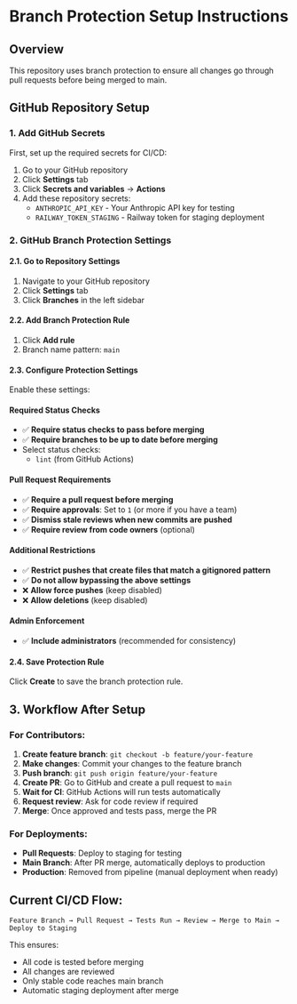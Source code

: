 # Branch Protection Setup Instructions

## Overview
This repository uses branch protection to ensure all changes go through pull requests before being merged to main.

## GitHub Repository Setup

### 1. Add GitHub Secrets
First, set up the required secrets for CI/CD:

1. Go to your GitHub repository
2. Click **Settings** tab
3. Click **Secrets and variables** → **Actions**
4. Add these repository secrets:
   - `ANTHROPIC_API_KEY` - Your Anthropic API key for testing
   - `RAILWAY_TOKEN_STAGING` - Railway token for staging deployment

### 2. GitHub Branch Protection Settings

#### 2.1. Go to Repository Settings
1. Navigate to your GitHub repository
2. Click **Settings** tab
3. Click **Branches** in the left sidebar

#### 2.2. Add Branch Protection Rule
1. Click **Add rule**
2. Branch name pattern: `main`

#### 2.3. Configure Protection Settings
Enable these settings:

#### Required Status Checks
- ✅ **Require status checks to pass before merging**
- ✅ **Require branches to be up to date before merging**
- Select status checks:
  - `lint` (from GitHub Actions)

#### Pull Request Requirements
- ✅ **Require a pull request before merging**
- ✅ **Require approvals**: Set to `1` (or more if you have a team)
- ✅ **Dismiss stale reviews when new commits are pushed**
- ✅ **Require review from code owners** (optional)

#### Additional Restrictions
- ✅ **Restrict pushes that create files that match a gitignored pattern**
- ✅ **Do not allow bypassing the above settings**
- ❌ **Allow force pushes** (keep disabled)
- ❌ **Allow deletions** (keep disabled)

#### Admin Enforcement
- ✅ **Include administrators** (recommended for consistency)

#### 2.4. Save Protection Rule
Click **Create** to save the branch protection rule.

## 3. Workflow After Setup

### For Contributors:
1. **Create feature branch**: `git checkout -b feature/your-feature`
2. **Make changes**: Commit your changes to the feature branch
3. **Push branch**: `git push origin feature/your-feature`
4. **Create PR**: Go to GitHub and create a pull request to `main`
5. **Wait for CI**: GitHub Actions will run tests automatically
6. **Request review**: Ask for code review if required
7. **Merge**: Once approved and tests pass, merge the PR

### For Deployments:
- **Pull Requests**: Deploy to staging for testing
- **Main Branch**: After PR merge, automatically deploys to production
- **Production**: Removed from pipeline (manual deployment when ready)

## Current CI/CD Flow:
```
Feature Branch → Pull Request → Tests Run → Review → Merge to Main → Deploy to Staging
```

This ensures:
- All code is tested before merging
- All changes are reviewed
- Only stable code reaches main branch
- Automatic staging deployment after merge
